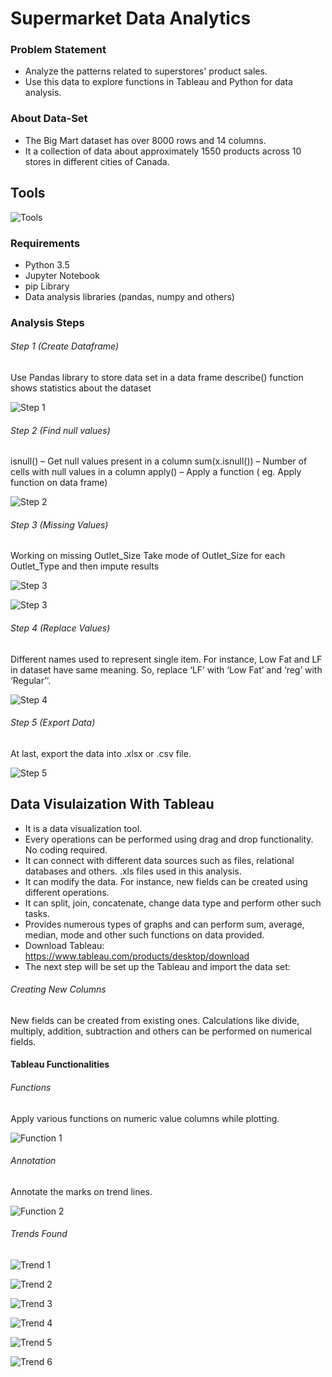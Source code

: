 # Supermarket Data Analytics

### Problem Statement
- Analyze the patterns related to superstores' product sales.
- Use this data to explore functions in Tableau and Python for data analysis.

### About Data-Set
- The Big Mart dataset has over 8000 rows and 14 columns.
- It a collection of data about approximately 1550 products across 10 stores in different cities of Canada.

## Tools
![Tools](Images/Image1.2.PNG)

### Requirements
- Python 3.5
- Jupyter Notebook
- pip Library
- Data analysis libraries (pandas, numpy and others)

### Analysis Steps

###### Step 1 (Create Dataframe)
Use Pandas library to store data set in a data frame
describe() function shows statistics about the dataset

![Step 1](Images/Image1.3.png)

###### Step 2 (Find null values)
isnull() – Get null values present in a column
sum(x.isnull()) – Number of cells with null values in a column
apply() – Apply a function ( eg. Apply function on data frame)

![Step 2](Images/Image1.4.png)

###### Step 3 (Missing Values)
Working on missing Outlet_Size
Take mode of Outlet_Size for each Outlet_Type and then impute results

![Step 3](Images/Image1.5.png)

![Step 3](Images/Image1.6.png)

###### Step 4 (Replace Values)
Different names used to represent single item.
For instance, Low Fat and LF in dataset have same meaning. So, replace ‘LF’ with ‘Low Fat’ and ‘reg’ with ‘Regular’’.

![Step 4](Images/Image1.7.png)

###### Step 5 (Export Data)
At last, export the data into .xlsx or .csv file.

![Step 5](Images/Image1.8.png)


## Data Visulaization With Tableau
- It is a data visualization tool.
- Every operations can be performed using drag and drop functionality. No coding required.
- It can connect with different data sources such as files, relational databases and others. .xls files used in this analysis.
- It can modify the data. For instance, new fields can be created using different operations.
- It can split, join, concatenate, change data type and perform other such tasks.
- Provides numerous types of graphs and can perform sum, average, median, mode and other such functions on data provided.
- Download Tableau: https://www.tableau.com/products/desktop/download
- The next step will be set up the Tableau and import the data set:


###### Creating New Columns
New fields can be created from existing ones. Calculations like divide, multiply, addition, subtraction and others can be performed on numerical fields.

#### Tableau Functionalities

###### Functions
Apply various functions on numeric value columns while plotting.

![Function 1](Images/Image1.9.png)

###### Annotation
Annotate the marks on trend lines.

![Function 2](Images/Image1.10.png)

###### Trends Found

![Trend 1](Images/Image1.11.png)

![Trend 2](Images/Image1.12.png)

![Trend 3](Images/Image1.13.png)

![Trend 4](Images/Image1.14.png)

![Trend 5](Images/Image1.15.png)

![Trend 6](Images/Image1.16.png)





